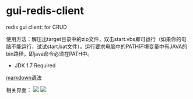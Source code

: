 # gui-redis-client
redis gui client: for CRUD

使用方法：解压出target目录中的zip文件，双击start.vbs即可运行（如果你的电脑不能运行，试试start.bat文件）。运行要求电脑中的PATH环境变量中有JAVA的bin路径，即java命令必须在PATH中。


+ JDK 1.7 Required

<a href="http://wowubuntu.com/markdown/index.html">markdown语法</a>

相关界面：
<img src="https://raw.githubusercontent.com/wangshichun/gui-redis-client/master/src/main/resources/redis_client.png"/>
<img src="https://raw.githubusercontent.com/wangshichun/gui-redis-client/master/src/main/resources/redis_client_info.png"/>
